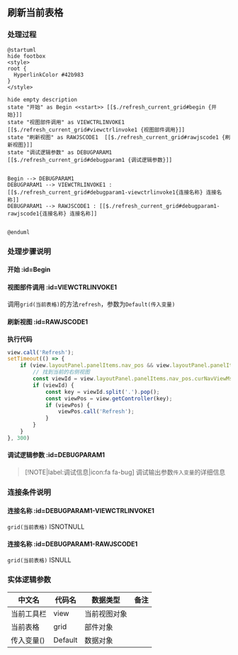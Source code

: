## 刷新当前表格 <!-- {docsify-ignore-all} -->

   

### 处理过程

```plantuml
@startuml
hide footbox
<style>
root {
  HyperlinkColor #42b983
}
</style>

hide empty description
state "开始" as Begin <<start>> [[$./refresh_current_grid#begin {开始}]]
state "视图部件调用" as VIEWCTRLINVOKE1  [[$./refresh_current_grid#viewctrlinvoke1 {视图部件调用}]]
state "刷新视图" as RAWJSCODE1  [[$./refresh_current_grid#rawjscode1 {刷新视图}]]
state "调试逻辑参数" as DEBUGPARAM1  [[$./refresh_current_grid#debugparam1 {调试逻辑参数}]]


Begin --> DEBUGPARAM1
DEBUGPARAM1 --> VIEWCTRLINVOKE1 : [[$./refresh_current_grid#debugparam1-viewctrlinvoke1{连接名称} 连接名称]]
DEBUGPARAM1 --> RAWJSCODE1 : [[$./refresh_current_grid#debugparam1-rawjscode1{连接名称} 连接名称]]


@enduml
```


### 处理步骤说明

#### 开始 :id=Begin




#### 视图部件调用 :id=VIEWCTRLINVOKE1



调用`grid(当前表格)`的方法`refresh`，参数为`Default(传入变量)`
#### 刷新视图 :id=RAWJSCODE1



<p class="panel-title"><b>执行代码</b></p>

```javascript
view.call('Refresh');
setTimeout(() => {
    if (view.layoutPanel.panelItems.nav_pos && view.layoutPanel.panelItems.nav_pos.curNavViewMsg) {
        // 找到当前的右侧视图
        const viewId = view.layoutPanel.panelItems.nav_pos.curNavViewMsg.viewId;
        if (viewId) {
            const key = viewId.split('.').pop();
            const viewPos = view.getController(key);
            if (viewPos) {
                viewPos.call('Refresh');
            }
        }
    }
}, 300)
```

#### 调试逻辑参数 :id=DEBUGPARAM1



> [!NOTE|label:调试信息|icon:fa fa-bug]
> 调试输出参数`传入变量`的详细信息

### 连接条件说明
#### 连接名称 :id=DEBUGPARAM1-VIEWCTRLINVOKE1

```grid(当前表格)``` ISNOTNULL
#### 连接名称 :id=DEBUGPARAM1-RAWJSCODE1

```grid(当前表格)``` ISNULL


### 实体逻辑参数

|    中文名   |    代码名    |  数据类型      |备注 |
| --------| --------| --------  | --------   |
|当前工具栏|view|当前视图对象||
|当前表格|grid|部件对象||
|传入变量(<i class="fa fa-check"/></i>)|Default|数据对象||
